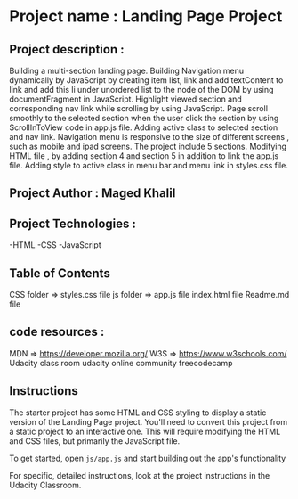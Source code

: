 # Project name : Landing Page Project

## Project description :

Building a multi-section landing page.
Building Navigation menu dynamically by JavaScript by creating item list, link and add textContent to link and add this li under unordered list to the node of the DOM by using documentFragment in JavaScript.
Highlight viewed section and corresponding nav link while scrolling by using JavaScript.
Page scroll smoothly to the selected section when the user click the section by using ScrollInToView code in app.js file.
Adding active class to selected section and nav link.
Navigation menu is responsive to the size of different screens , such as mobile and ipad screens.
The project include 5 sections.
Modifying HTML file , by adding section 4 and section 5 in addition to link the app.js file.
Adding style to active class in menu bar and menu link in styles.css file.

## Project Author : Maged Khalil

## Project Technologies :

-HTML
-CSS
-JavaScript

## Table of Contents

CSS folder => styles.css file
js folder => app.js file
index.html file
Readme.md file

## code resources :

MDN => https://developer.mozilla.org/
W3S => https://www.w3schools.com/
Udacity class room
udacity online community
freecodecamp

## Instructions

The starter project has some HTML and CSS styling to display a static version of the Landing Page project. You'll need to convert this project from a static project to an interactive one. This will require modifying the HTML and CSS files, but primarily the JavaScript file.

To get started, open `js/app.js` and start building out the app's functionality

For specific, detailed instructions, look at the project instructions in the Udacity Classroom.
